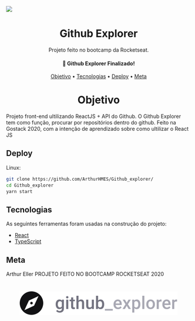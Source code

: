 <img src="https://img.shields.io/static/v1?label=React&message=Github_Explorer&color=61DAFB&style=for-the-badge&logo=react"/>

<h1 align="center">Github Explorer</h1>
<p align="center">Projeto feito no bootcamp da Rocketseat.</p>

<h4 align="center">
	🚀 Github Explorer Finalizado!
</h4>

<p align="center">
 <a href="#objetivo">Objetivo</a> •
 <a href="#tecnologias">Tecnologias</a> •
 <a href="#deploy">Deploy</a> •
 <a href="#meta">Meta</a>
</p>

<h1 align="center">Objetivo</h1>
Projeto front-end ultilizando ReactJS + API do Github.
O Github Explorer tem como função, procurar por repositórios dentro do github.
Feito na Gostack 2020, com a intenção de aprendizado sobre como ultilizar o React JS


## Deploy

Linux:

```sh
git clone https://github.com/ArthurHMES/Github_explorer/
cd Github_explorer
yarn start
```

## Tecnologias

As seguintes ferramentas foram usadas na construção do projeto:

- [React](https://pt-br.reactjs.org/)
- [TypeScript](https://www.typescriptlang.org/)

## Meta

Arthur Eller
PROJETO FEITO NO BOOTCAMP ROCKETSEAT 2020



<h1 align="center">
  <img alt="Github Explorer" title="Github Explorer" src="./src/assets/logo.svg" />
</h1>

